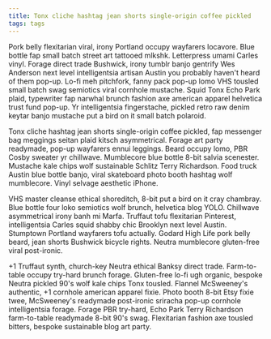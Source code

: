 ```yaml
---
title: Tonx cliche hashtag jean shorts single-origin coffee pickled
tags: tags
---
```


Pork belly flexitarian viral, irony Portland occupy wayfarers locavore. Blue bottle fap small batch street art tattooed mlkshk. Letterpress umami Carles vinyl. Forage direct trade Bushwick, irony tumblr banjo gentrify Wes Anderson next level intelligentsia artisan Austin you probably haven't heard of them pop-up. Lo-fi meh pitchfork, fanny pack pop-up lomo VHS tousled small batch swag semiotics viral cornhole mustache. Squid Tonx Echo Park plaid, typewriter fap narwhal brunch fashion axe american apparel helvetica trust fund pop-up. Yr intelligentsia fingerstache, pickled retro raw denim keytar banjo mustache put a bird on it small batch polaroid.

Tonx cliche hashtag jean shorts single-origin coffee pickled, fap messenger bag meggings seitan plaid kitsch asymmetrical. Forage art party readymade, pop-up wayfarers ennui leggings. Beard occupy lomo, PBR Cosby sweater yr chillwave. Mumblecore blue bottle 8-bit salvia scenester. Mustache kale chips wolf sustainable Schlitz Terry Richardson. Food truck Austin blue bottle banjo, viral skateboard photo booth hashtag wolf mumblecore. Vinyl selvage aesthetic iPhone.

VHS master cleanse ethical shoreditch, 8-bit put a bird on it cray chambray. Blue bottle four loko semiotics wolf brunch, helvetica blog YOLO. Chillwave asymmetrical irony banh mi Marfa. Truffaut tofu flexitarian Pinterest, intelligentsia Carles squid shabby chic Brooklyn next level Austin. Stumptown Portland wayfarers tofu actually. Godard High Life pork belly beard, jean shorts Bushwick bicycle rights. Neutra mumblecore gluten-free viral post-ironic.

+1 Truffaut synth, church-key Neutra ethical Banksy direct trade. Farm-to-table occupy try-hard brunch forage. Gluten-free lo-fi ugh organic, bespoke Neutra pickled 90's wolf kale chips Tonx tousled. Flannel McSweeney's authentic, +1 cornhole american apparel fixie. Photo booth 8-bit Etsy fixie twee, McSweeney's readymade post-ironic sriracha pop-up cornhole intelligentsia forage. Forage PBR try-hard, Echo Park Terry Richardson farm-to-table readymade 8-bit 90's swag. Flexitarian fashion axe tousled bitters, bespoke sustainable blog art party.
